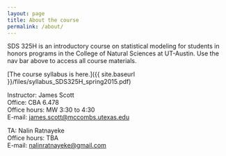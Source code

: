 ```yaml
---
layout: page
title: About the course
permalink: /about/
---
```


SDS 325H is an introductory course on statistical modeling for
students in honors programs in the College of Natural Sciences at
UT-Austin.  Use the nav bar above to access all course materials.

[The course syllabus is here.]({{ site.baseurl }}/files/syllabus_SDS325H_spring2015.pdf)

Instructor: James Scott  
Office: CBA 6.478  
Office hours: MW 3:30 to 4:30  
E-mail: james.scott@mccombs.utexas.edu  

TA: Nalin Ratnayeke  
Office hours: TBA  
E-mail: nalinratnayeke@gmail.com

